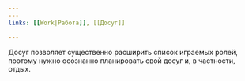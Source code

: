```yaml
---
---
links: [[Work|Работа]], [[Досуг]]

---
```


Досуг позволяет существенно расширить список играемых ролей, поэтому нужно осознанно планировать свой досуг и, в частности, отдых.